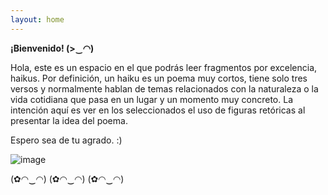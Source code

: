 ```yaml
--- 
layout: home
---
```

**¡Bienvenido! (>‿◠)** <br>

Hola, este es un espacio en el que podrás leer fragmentos por excelencia, haikus. Por definición, un haiku es un poema muy cortos, tiene solo tres versos y normalmente hablan de temas relacionados con la naturaleza o la vida cotidiana que pasa en un lugar y un momento muy concreto. La intención aquí es ver en los seleccionados el uso de figuras retóricas al presentar la idea del poema.

Espero sea de tu agrado. :)

![image](https://user-images.githubusercontent.com/83621954/142351432-4b58b568-2d5c-4dcc-8e64-76a1109809e4.png)

(✿◠‿◠)  (✿◠‿◠)  (✿◠‿◠)  


